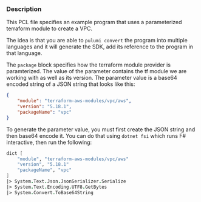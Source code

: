 ### Description 

This PCL file specifies an example program that uses a parameterized terraform module to create a VPC.

The idea is that you are able to `pulumi convert` the program into multiple languages and it will generate the SDK, add its reference to the program in that language.

The `package` block specifies how the terraform module provider is paramterized. The value of the parameter contains the tf module we are working with as well as its version. The parameter value is a base64 encoded string of a JSON string that looks like this:
```json
{ 
    "module": "terraform-aws-modules/vpc/aws",
    "version": "5.18.1",
    "packageName": "vpc"
}
```
To generate the parameter value, you must first create the JSON string and then base64 encode it. You can do that using `dotnet fsi` which runs F# interactive, then run the following:
```fs
dict [ 
    "module", "terraform-aws-modules/vpc/aws"
    "version", "5.18.1"
    "packageName", "vpc"
]
|> System.Text.Json.JsonSerializer.Serialize
|> System.Text.Encoding.UTF8.GetBytes
|> System.Convert.ToBase64String
```